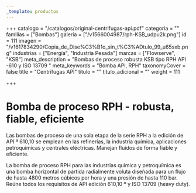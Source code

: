 ```yaml
---
_template: productos
---
```







+++
catalogo = "/catalogos/original-centrifugas-api.pdf"
categoria = ""
familias = ["Bombas"]
galeria = ["/v1566004987/rph-KSB_udpu2k.png"]
id = 111
imagen = "/v1617834290/Copia_de_Dise%C3%B1o_sin_t%C3%ADtulo_99_u65sxb.png"
industrias = ["Energía", "Industria Pesada"]
marcas = ["Flowserve", "KSB"]
meta_description = "Bombas de proceso robusta KSB tipo RPH API -610 y ISO 13709 "
meta_keywords = "Bomba API, RPH"
taxonomyCover = false
title = "Centrifugas API"
titulo = ""
titulo_adicional = ""
weight = 111

+++
# Bomba de proceso RPH - robusta, fiable, eficiente

Las bombas de proceso de una sola etapa de la serie RPH a la edición de API ª 610,10 se emplean en las refinerías, la industria química, aplicaciones petroquímicas y centrales eléctricas. Manejan fluidos de forma fiable y eficiente.

La bomba de proceso RPH para las industrias química y petroquímica es una bomba horizontal de partida radialmente voluta diseñada para un flujo de hasta 4800 metros cúbicos por hora y una presión de hasta 110 bar. Reúne todos los requisitos de API edición 610,10 º y ISO 13709 (heavy duty).
